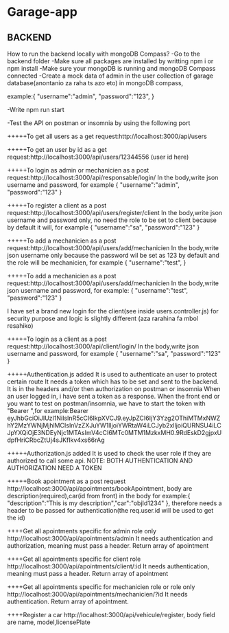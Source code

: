 # Garage-app

## BACKEND

How to run the backend locally with mongoDB Compass?
-Go to the backend folder
-Make sure all packages are installed by writting npm i or npm install
-Make sure your mongoDB is running and mongoDB Compass connected
-Create a mock data of admin in the user collection of garage database(anontanio za raha ts azo eto) in mongoDB compass,

example:{
"username":"admin",
"password":"123",
}

-Write npm run start

-Test the API on postman or insomnia by using the following port

+++++To get all users as a get request:http://localhost:3000/api/users

+++++To get an user by id as a get request:http://localhost:3000/api/users/12344556 (user id here)

+++++To login as admin or mechanicien as a post request:http://localhost:3000/api/responsable/login/
In the body,write json username and password, for example
{
"username":"admin",
"password":"123"
}

+++++To register a client as a post request:http://localhost:3000/api/users/register/client
In the body,write json username and password only, no need the role to be set to client because by default it will, for example
{
"username":"sa",
"password":"123"
}

+++++To add a mechanicien as a post request:http://localhost:3000/api/users/add/mechanicien
In the body,write json username only because the password wil be set as 123 by default and the role will be mechanicien, for example
{
"username":"test",
}

+++++To add a mechanicien as a post request:http://localhost:3000/api/users/add/mechanicien
In the body,write json username and password, for example:
{
"username":"test",
"password":"123"
}

I have set a brand new login for the client(see inside users.controller.js) for security purpose and logic is slightly different (aza rarahina fa mbol resahiko)

+++++To login as a client as a post request:http://localhost:3000/api/client/login/
In the body,write json username and password, for example
{
"username":"sa",
"password":"123"
}

+++++Authentication.js added
It is used to authenticate an user to protect certain route
It needs a token which has to be set and sent to the backend.
It is in the headers and/or then authorization on postman or insomnia
When an user logged in, i have sent a token as a response.
When the front end or you want to test on postman/insomnia, we have to start the token with "Bearer ",for example:Bearer eyJhbGciOiJIUzI1NiIsInR5cCI6IkpXVCJ9.eyJpZCI6IjY3Yzg2OThiMTMxNWZhY2MzYWNjMjhlMCIsInVzZXJuYW1lIjoiYWRtaW4iLCJyb2xlIjoiQURNSU4iLCJpYXQiOjE3NDEyNjc1MTAsImV4cCI6MTc0MTM1MzkxMH0.9RdEskD2gjpxUdpfHriCRbcZtUj4sJKfIkv4xs66rAg

+++++Authorization.js added
It is used to check the user role if they are authorized to call some api.
NOTE: BOTH AUTHENTICATION AND AUTHORIZATION NEED A TOKEN

+++++Book apointment as a post request
http://localhost:3000/api/apointments/bookApointment,
body are description(required),car(id from front) in the body for example:{
"description":"This is my description","car":"objId1234"
}, therefore needs a header to be passed for authentication(the req.user.id will be used to get the id)

++++Get all apointments specific for admin role only
http://localhost:3000/api/apointments/admin
It needs authentication and authorization, meaning must pass a header. Return array of apointment

++++Get all apointments specific for client role
http://localhost:3000/api/apointments/client/:id
It needs authentication, meaning must pass a header. Return array of apointment

++++Get all apointments specific for mechanicien role or role only
http://localhost:3000/api/apointments/mechanicien/?id
It needs authentication. Return array of apointment.

++++Register a car
http://localhost:3000/api/vehicule/register, body field are name, model,licensePlate
